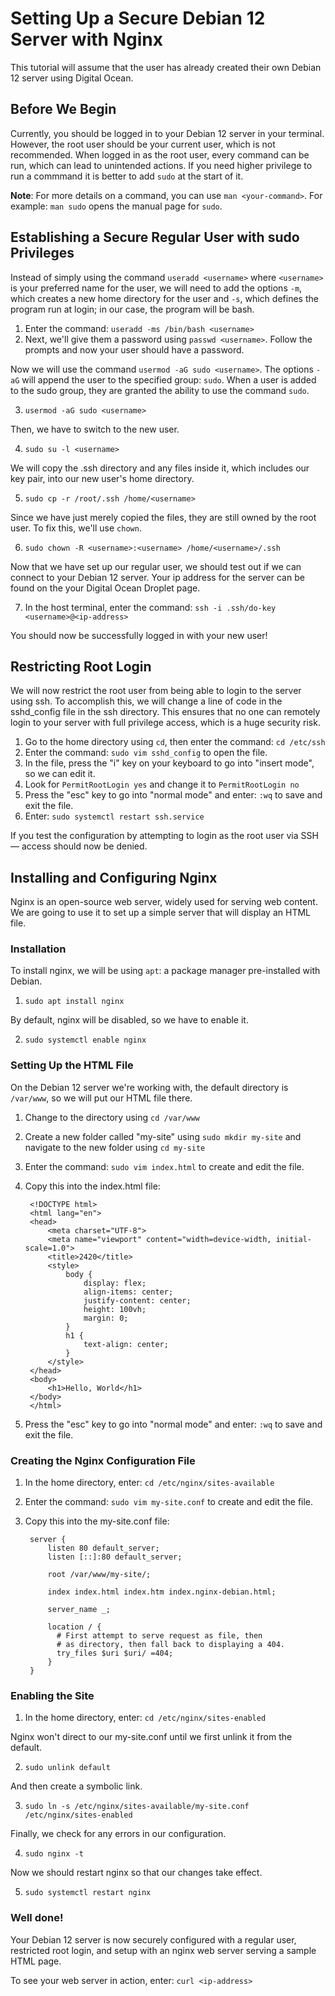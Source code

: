 # Setting Up a Secure Debian 12 Server with Nginx

This tutorial will assume that the user has already created their own Debian 12 server using Digital Ocean.

## Before We Begin

Currently, you should be logged in to your Debian 12 server in your terminal. However, the root user should be your current user, which is not recommended. When logged in as the root user, every command can be run, which can lead to unintended actions. If you need higher privilege to run a commmand it is better to add `sudo` at the start of it.

**Note**: For more details on a command, you can use `man <your-command>`. For example: `man sudo` opens the manual page for `sudo`.

## Establishing a Secure Regular User with sudo Privileges

Instead of simply using the command `useradd <username>` where `<username>` is your preferred name for the user, we will need to add the options `-m`, which creates a new home directory for the user and `-s`, which defines the program run at login; in our case, the program will be bash.

1. Enter the command: `useradd -ms /bin/bash <username>` 
2. Next, we'll give them a password using `passwd <username>`. Follow the prompts and now your user should have a password.

Now we will use the command `usermod -aG sudo <username>`. The options `-aG` will append the user to the specified group: `sudo`. When a user is added to the sudo group, they are granted the ability to use the command `sudo`.

3. `usermod -aG sudo <username>`

Then, we have to switch to the new user.

4. `sudo su -l <username>`

We will copy the .ssh directory and any files inside it, which includes our key pair, into our new user's home directory.

5. `sudo cp -r /root/.ssh /home/<username>`

Since we have just merely copied the files, they are still owned by the root user. To fix this, we'll use `chown`.

6. `sudo chown -R <username>:<username> /home/<username>/.ssh`

Now that we have set up our regular user, we should test out if we can connect to your Debian 12 server. Your ip address for the server can be found on the your Digital Ocean Droplet page.

7. In the host terminal, enter the command: `ssh -i .ssh/do-key <username>@<ip-address>`

You should now be successfully logged in with your new user! 

## Restricting Root Login

We will now restrict the root user from being able to login to the server using ssh. To accomplish this, we will change a line of code in the sshd_config file in the ssh directory. This ensures that no one can remotely login to your server with full privilege access, which is a huge security risk. 

1. Go to the home directory using `cd`, then enter the command: `cd /etc/ssh`
2. Enter the command: `sudo vim sshd_config` to open the file.
3. In the file, press the "i" key on your keyboard to go into "insert mode", so we can edit it.
4. Look for `PermitRootLogin yes` and change it to `PermitRootLogin no`
5. Press the "esc" key to go into "normal mode" and enter: `:wq` to save and exit the file.
6. Enter: `sudo systemctl restart ssh.service`

If you test the configuration by attempting to login as the root user via SSH — access should now be denied.

## Installing and Configuring Nginx

Nginx is an open-source web server, widely used for serving web content. We are going to use it to set up a simple server that will display an HTML file.

### Installation

To install nginx, we will be using `apt`: a package manager pre-installed with Debian.

1. `sudo apt install nginx`

By default, nginx will be disabled, so we have to enable it.

2. `sudo systemctl enable nginx`

### Setting Up the HTML File

On the Debian 12 server we're working with, the default directory is `/var/www`, so we will put our HTML file there.

1. Change to the directory using `cd /var/www`
2. Create a new folder called "my-site" using `sudo mkdir my-site` and navigate to the new folder using `cd my-site`
3. Enter the command: `sudo vim index.html` to create and edit the file.
4. Copy this into the index.html file:

        <!DOCTYPE html>
        <html lang="en">
        <head>
            <meta charset="UTF-8">
            <meta name="viewport" content="width=device-width, initial-scale=1.0">
            <title>2420</title>
            <style>
                body {
                    display: flex;
                    align-items: center;
                    justify-content: center;
                    height: 100vh;
                    margin: 0;
                }
                h1 {
                    text-align: center;
                }
            </style>
        </head>
        <body>
            <h1>Hello, World</h1>
        </body>
        </html>

5. Press the "esc" key to go into "normal mode" and enter: `:wq` to save and exit the file.

### Creating the Nginx Configuration File

1. In the home directory, enter: `cd /etc/nginx/sites-available`
2. Enter the command: `sudo vim my-site.conf` to create and edit the file.
3. Copy this into the my-site.conf file:

        server {
	        listen 80 default_server;
	        listen [::]:80 default_server;
	
	        root /var/www/my-site/;
	
	        index index.html index.htm index.nginx-debian.html;
	
	        server_name _;
	
	        location / {
		      # First attempt to serve request as file, then
		      # as directory, then fall back to displaying a 404.
		      try_files $uri $uri/ =404;
	        }
        }

### Enabling the Site

1. In the home directory, enter: `cd /etc/nginx/sites-enabled`
    
Nginx won't direct to our my-site.conf until we first unlink it from the default.

2. `sudo unlink default`

And then create a symbolic link.

3. `sudo ln -s /etc/nginx/sites-available/my-site.conf /etc/nginx/sites-enabled`

Finally, we check for any errors in our configuration.

4. `sudo nginx -t`

Now we should restart nginx so that our changes take effect.

5. `sudo systemctl restart nginx`

### Well done! 
Your Debian 12 server is now securely configured with a regular user, restricted root login, and setup with an nginx web server serving a sample HTML page.

To see your web server in action, enter: `curl <ip-address>`
